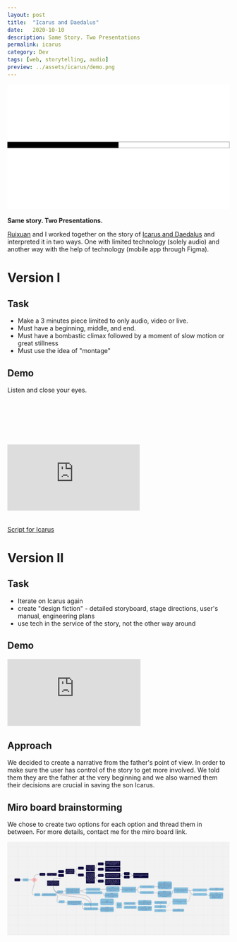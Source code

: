 ```yaml
---
layout: post
title:  "Icarus and Daedalus"
date:   2020-10-10
description: Same Story. Two Presentations
permalink: icarus
category: Dev
tags: [web, storytelling, audio]
preview: ../assets/icarus/demo.png
---
```

<!-- Created: Dec 14, 2020 3:07 PM
Tags: mobile, storytelling
collaborator: RuixuanLi -->

![assets/icarus/demo.png](assets/icarus/demo.png)

**Same story. Two Presentations.**

[Ruixuan](http://ruixuanli.net/works) and I worked together on the story of [Icarus and Daedalus](https://en.wikipedia.org/wiki/Icarus) and interpreted it in two ways. One with limited technology (solely audio) and another way with the help of technology (mobile app through Figma). 


# Version I

## **Task**

- Make a 3 minutes piece limited to only audio, video or live.
- Must have a beginning, middle, and end.
- Must have a bombastic climax followed by a moment of slow motion or great stillness
- Must use the idea of "montage"

## **Demo**

Listen and close your eyes. 

<div class="iframe-container" style=" padding-top: 20%;">
<iframe class="responsive-iframe"  scrolling="no" frameborder="no" allow="autoplay" src="https://w.soundcloud.com/player/?url=https%3A//api.soundcloud.com/tracks/952037710&color=%233c3c34&auto_play=false&hide_related=true&show_comments=true&show_user=true&show_reposts=false&show_teaser=true"></iframe>
</div>

<br>

[Script for Icarus](assets/icarus/Icarus-Script.html)

# Version II

## Task 

- Iterate on Icarus again
- create "design fiction" - detailed storyboard, stage directions, user's manual, engineering plans
- use tech in the service of the story, not the other way around

## Demo

<div class="iframe-container-vertical">
<iframe class="responsive-iframe" style="border: 1px solid rgba(0, 0, 0, 0.1);" src="https://www.figma.com/embed?embed_host=share&url=https%3A%2F%2Fwww.figma.com%2Fproto%2FVNfMuvNQQCAFvii2XAxidg%2FIcarus%3Fembed_host%3Dshare%26kind%3D%26node-id%3D7%253A6%26scaling%3Dcontain" allowfullscreen></iframe>
</div>


## Approach

We decided to create a narrative from the father's point of view. In order to make sure the user has control of the story to get more involved. We told them they are the father at the very beginning and we also warned them their decisions are crucial in saving the son Icarus. 

## Miro board brainstorming

We chose to create two options for each option and thread them in between. For more details, contact me for the miro board link. 

![assets/icarus/mindmap.png](assets/icarus/mindmap.png)